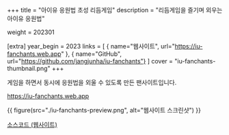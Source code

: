 +++
title = "아이유 응원법 초성 리듬게임"
description = "리듬게임을 즐기며 외우는 아이유 응원법"

weight = 202301

[extra]
year_begin = 2023
links = [
    { name="웹사이트", url="https://iu-fanchants.web.app" },
    { name="GitHub", url="https://github.com/jangjunha/iu-fanchants"}
]
cover = "iu-fanchants-thumbnail.png"
+++

게임을 하면서 동시에 응원법을 외울 수 있도록 만든 팬사이트입니다.

<https://iu-fanchants.web.app>

<div class="[&_img]:max-h-[48rem] [&_img]:shadow-lg [&_img]:rounded">
{{ figure(src="./iu-fanchants-preview.png", alt="웹사이트 스크린샷") }}
</div>

[소스코드 (웹사이트)](https://github.com/jangjunha/iu-fanchants)
